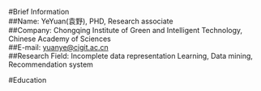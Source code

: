 #Brief Information  
##Name: YeYuan(袁野), PHD, Research associate  
##Company: Chongqing Institute of Green and Intelligent Technology, Chinese Academy of Sciences  
##E-mail: yuanye@cigit.ac.cn  
##Research Field: Incomplete data representation Learning, Data mining, Recommendation system  


#Education  
##
